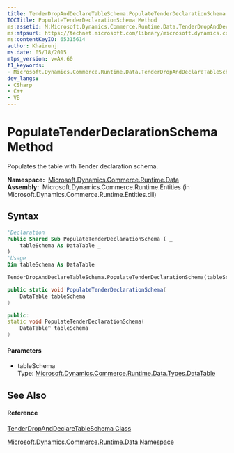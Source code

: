```yaml
---
title: TenderDropAndDeclareTableSchema.PopulateTenderDeclarationSchema Method  (Microsoft.Dynamics.Commerce.Runtime.Data)
TOCTitle: PopulateTenderDeclarationSchema Method
ms:assetid: M:Microsoft.Dynamics.Commerce.Runtime.Data.TenderDropAndDeclareTableSchema.PopulateTenderDeclarationSchema(Microsoft.Dynamics.Commerce.Runtime.Data.Types.DataTable)
ms:mtpsurl: https://technet.microsoft.com/library/microsoft.dynamics.commerce.runtime.data.tenderdropanddeclaretableschema.populatetenderdeclarationschema(v=AX.60)
ms:contentKeyID: 65315614
author: Khairunj
ms.date: 05/18/2015
mtps_version: v=AX.60
f1_keywords:
- Microsoft.Dynamics.Commerce.Runtime.Data.TenderDropAndDeclareTableSchema.PopulateTenderDeclarationSchema
dev_langs:
- CSharp
- C++
- VB
---
```


# PopulateTenderDeclarationSchema Method

Populates the table with Tender declaration schema.

**Namespace:**  [Microsoft.Dynamics.Commerce.Runtime.Data](microsoft-dynamics-commerce-runtime-data-namespace.md)  
**Assembly:**  Microsoft.Dynamics.Commerce.Runtime.Entities (in Microsoft.Dynamics.Commerce.Runtime.Entities.dll)

## Syntax

``` vb
'Declaration
Public Shared Sub PopulateTenderDeclarationSchema ( _
    tableSchema As DataTable _
)
'Usage
Dim tableSchema As DataTable

TenderDropAndDeclareTableSchema.PopulateTenderDeclarationSchema(tableSchema)
```

``` csharp
public static void PopulateTenderDeclarationSchema(
    DataTable tableSchema
)
```

``` c++
public:
static void PopulateTenderDeclarationSchema(
    DataTable^ tableSchema
)
```

#### Parameters

  - tableSchema  
    Type: [Microsoft.Dynamics.Commerce.Runtime.Data.Types.DataTable](datatable-class-microsoft-dynamics-commerce-runtime-data-types.md)  

## See Also

#### Reference

[TenderDropAndDeclareTableSchema Class](tenderdropanddeclaretableschema-class-microsoft-dynamics-commerce-runtime-data.md)

[Microsoft.Dynamics.Commerce.Runtime.Data Namespace](microsoft-dynamics-commerce-runtime-data-namespace.md)

